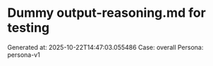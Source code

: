 # Dummy output-reasoning.md for testing
Generated at: 2025-10-22T14:47:03.055486
Case: overall
Persona: persona-v1
